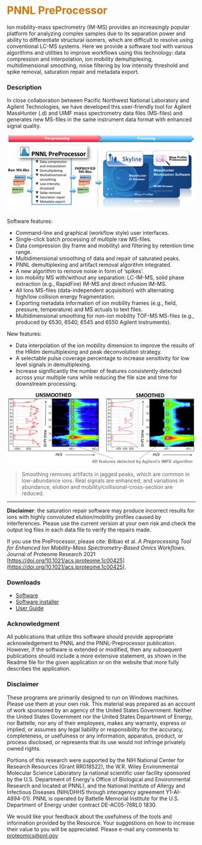 # __<span style="color:#D57500">PNNL PreProcessor</span>__
Ion mobility-mass spectrometry (IM-MS) provides an increasingly popular platform for analyzing complex samples due to its separation power and ability to differentiate structural isomers, which are difficult to resolve using conventional LC-MS systems. Here we provide a software tool with various algorithms and utilities to improve workflows using this technology: data compression and interpolation, ion mobility demultiplexing, multidimensional smoothing, noise filtering by low intensity threshold and spike removal, saturation repair and metadata export.

### Description
In close collaboration between Pacific Northwest National Laboratory and Agilent Technologies, we have developed this user-friendly tool for Agilent MassHunter (.d) and UIMF mass spectrometry data files (MS-files) and generates new MS-files in the same instrument data format with enhanced signal quality.

![PreProcessor_Workflow](images/PreProcessor_Workflow.png)

Software features:

* Command-line and graphical (workflow style) user interfaces.
* Single-click batch processing of multiple raw MS-files.
* Data compression (by frame and mobility) and filtering by retention time range.
* Multidimensional smoothing of data and repair of saturated peaks.
* PNNL demultiplexing and artifact removal algorithm integrated.
* A new algorithm to remove noise in form of ‘spikes’.
* Ion mobility MS with/without any separation: LC-IM-MS, solid phase extraction (e.g., RapidFire) IM-MS and direct infusion IM-MS.
* All Ions MS-files (data-independent acquisition) with alternating high/low collision energy fragmentation.
* Exporting metadata information of ion mobility frames (e.g., field, pressure, temperature) and MS actuals to text files.
* Multidimensional smoothing for non-ion mobility TOF-MS MS-files (e.g., produced by 6530, 6540, 6545 and 6550 Agilent instruments).

New features:

* Data interpolation of the ion mobility dimension to improve the results of the HRdm demultiplexing and peak deconvolution strategy.
* A selectable pulse coverage percentage to increase sensitivity for low level signals in demultiplexing.
* Increase significantly the number of features consistently detected across your multiple runs while reducing the file size and time for downstream processing.

![SmoothingExample](images/SmoothingExample.png)
> Smoothing removes artifacts in jagged peaks, which are common in low-abundance ions. Real signals are enhanced, and variations in abundance, elution and mobility/collisional-cross-section are reduced.

---

__Disclaimer__: the saturation repair software may produce incorrect results for ions with highly convoluted elution/mobility profiles caused by interferences. Please use the current version at your own risk and check the output log files in each data file to verify the repairs made.

If you use the PreProcessor, please cite: Bilbao et al. *A Preprocessing Tool for Enhanced Ion Mobility-Mass Spectrometry-Based Omics Workflows.* Journal of Proteome Research 2021 [https://doi.org/10.1021/acs.jproteome.1c00425](https://doi.org/10.1021/acs.jproteome.1c00425).

### Downloads
* [Software](https://panomics.pnnl.gov/downloads/installers/PNNL-Preprocessor_3.0_2021.04.21.zip)
* [Software installer](https://panomics.pnnl.gov/downloads/installers/PNNL-Preprocessor_3.0_2021.04.21_INSTALLER.zip)
* [User Guide](https://panomics.pnnl.gov/downloads/installers/PNNL-PreProcessor_UserGuide_3.0_2021.04.21_0.pdf)

### Acknowledgment

All publications that utilize this software should provide appropriate acknowledgement to PNNL and the PNNL-Preprocessor publication. However, if the software is extended or modified, then any subsequent publications should include a more extensive statement, as shown in the Readme file for the given application or on the website that more fully describes the application.

### Disclaimer

These programs are primarily designed to run on Windows machines. Please use them at your own risk. This material was prepared as an account of work sponsored by an agency of the United States Government. Neither the United States Government nor the United States Department of Energy, nor Battelle, nor any of their employees, makes any warranty, express or implied, or assumes any legal liability or responsibility for the accuracy, completeness, or usefulness or any information, apparatus, product, or process disclosed, or represents that its use would not infringe privately owned rights.

Portions of this research were supported by the NIH National Center for Research Resources (Grant RR018522), the W.R. Wiley Environmental Molecular Science Laboratory (a national scientific user facility sponsored by the U.S. Department of Energy's Office of Biological and Environmental Research and located at PNNL), and the National Institute of Allergy and Infectious Diseases (NIH/DHHS through interagency agreement Y1-AI-4894-01). PNNL is operated by Battelle Memorial Institute for the U.S. Department of Energy under contract DE-AC05-76RL0 1830.

We would like your feedback about the usefulness of the tools and information provided by the Resource. Your suggestions on how to increase their value to you will be appreciated. Please e-mail any comments to proteomics@pnl.gov

